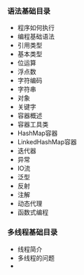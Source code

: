 ### 语法基础目录
- 程序如何执行
- 编程基础语法
- 引用类型
- 基本类型
- 位运算
- 浮点数
- 字符编码
- 字符串
- 对象
- 关键字
- 容器概述
- 容器工具类
- HashMap容器
- LinkedHashMap容器
- 迭代器
- 异常
- IO流
- 泛型
- 反射
- 注解
- 动态代理
- 函数式编程

### 多线程基础目录
- 线程简介
- 多线程的问题
- 






